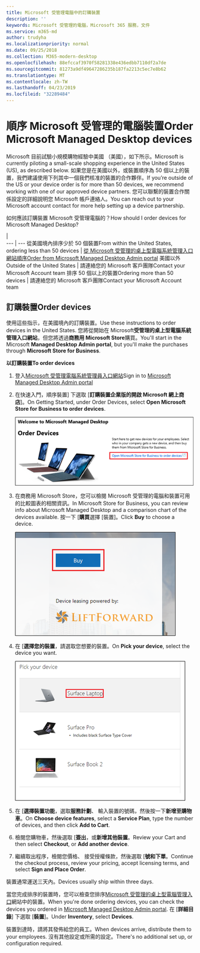 ```yaml
---
title: Microsoft 受管理電腦中的訂購裝置
description: ''
keywords: Microsoft 受管理的電腦，Microsoft 365 服務，文件
ms.service: m365-md
author: trudyha
ms.localizationpriority: normal
ms.date: 09/25/2018
ms.collection: M365-modern-desktop
ms.openlocfilehash: 88efccaf3970f58281338e436edbb7110df2a7de
ms.sourcegitcommit: 81273a9df49647286235b187fa2213c5ec7e8b62
ms.translationtype: MT
ms.contentlocale: zh-TW
ms.lasthandoff: 04/23/2019
ms.locfileid: "32289484"
---
```

# <a name="order-microsoft-managed-desktop-devices"></a><span data-ttu-id="40ecd-103">順序 Microsoft 受管理的電腦裝置</span><span class="sxs-lookup"><span data-stu-id="40ecd-103">Order Microsoft Managed Desktop devices</span></span>

<span data-ttu-id="40ecd-104">Microsoft 目前試驗小規模購物經驗中美國 （美國），如下所示。</span><span class="sxs-lookup"><span data-stu-id="40ecd-104">Microsoft is currently piloting a small-scale shopping experience in the United States (US), as described below.</span></span> <span data-ttu-id="40ecd-105">如果您是在美國以外，或裝置順序為 50 個以上的裝置，我們建議使用下列其中一個我們核准的裝置的合作夥伴。</span><span class="sxs-lookup"><span data-stu-id="40ecd-105">If you’re outside of the US or your device order is for more than 50 devices, we recommend working with one of our approved device partners.</span></span> <span data-ttu-id="40ecd-106">您可以聯繫的裝置合作關係設定的詳細說明您 Microsoft 帳戶連絡人。</span><span class="sxs-lookup"><span data-stu-id="40ecd-106">You can reach out to your Microsoft account contact for more help setting up a device partnership.</span></span>

<span data-ttu-id="40ecd-107">如何應該訂購裝置 Microsoft 受管理電腦的？</span><span class="sxs-lookup"><span data-stu-id="40ecd-107">How should I order devices for Microsoft Managed Desktop?</span></span>

  |   
 --- | ---
<span data-ttu-id="40ecd-108">從美國境內排序少於 50 個裝置</span><span class="sxs-lookup"><span data-stu-id="40ecd-108">From within the United States, ordering less than 50 devices</span></span> | [<span data-ttu-id="40ecd-109">從 Microsoft 受管理的桌上型電腦系統管理入口網站順序</span><span class="sxs-lookup"><span data-stu-id="40ecd-109">Order from Microsoft Managed Desktop Admin portal</span></span>](https://aka.ms/mmdportal)
<span data-ttu-id="40ecd-110">美國以外</span><span class="sxs-lookup"><span data-stu-id="40ecd-110">Outside of the United States</span></span> | <span data-ttu-id="40ecd-111">請連絡您的 Microsoft 客戶團隊</span><span class="sxs-lookup"><span data-stu-id="40ecd-111">Contact your Microsoft Account team</span></span>
<span data-ttu-id="40ecd-112">排序 50 個以上的裝置</span><span class="sxs-lookup"><span data-stu-id="40ecd-112">Ordering more than 50 devices</span></span> | <span data-ttu-id="40ecd-113">請連絡您的 Microsoft 客戶團隊</span><span class="sxs-lookup"><span data-stu-id="40ecd-113">Contact your Microsoft Account team</span></span>

## <a name="order-devices"></a><span data-ttu-id="40ecd-114">訂購裝置</span><span class="sxs-lookup"><span data-stu-id="40ecd-114">Order devices</span></span>
<span data-ttu-id="40ecd-115">使用這些指示，在美國境內的訂購裝置。</span><span class="sxs-lookup"><span data-stu-id="40ecd-115">Use these instructions to order devices in the United States.</span></span> <span data-ttu-id="40ecd-116">您將從開始在 Microsoft**受管理的桌上型電腦系統管理入口網站**，但您將透過**商務用 Microsoft Store**購買。</span><span class="sxs-lookup"><span data-stu-id="40ecd-116">You'll start in the Microsoft **Managed Desktop Admin portal**, but you'll make the purchases through **Microsoft Store for Business**.</span></span> 

 <span data-ttu-id="40ecd-117">**以訂購裝置**</span><span class="sxs-lookup"><span data-stu-id="40ecd-117">**To order devices**</span></span>
 1. <span data-ttu-id="40ecd-118">登入[Microsoft 受管理電腦系統管理員入口網站](https://aka.ms/mmdportal)</span><span class="sxs-lookup"><span data-stu-id="40ecd-118">Sign in to [Microsoft Managed Desktop Admin portal](https://aka.ms/mmdportal)</span></span>
 2. <span data-ttu-id="40ecd-119">在快速入門，順序裝置] 下選取 [**訂購裝置企業版的開啟 Microsoft 網上商店**]。</span><span class="sxs-lookup"><span data-stu-id="40ecd-119">On Getting Started, under Order Devices, select **Open Microsoft Store for Business to order devices**.</span></span>
 
    ![快速入門，訂購裝置](images/mmd-order-devices.png)
    
3. <span data-ttu-id="40ecd-121">在商務用 Microsoft Store，您可以檢閱 Microsoft 受管理的電腦和裝置可用的比較圖表的相關資訊。</span><span class="sxs-lookup"><span data-stu-id="40ecd-121">In Microsoft Store for Business, you can review info about Microsoft Managed Desktop and a comparison chart of the devices available.</span></span> <span data-ttu-id="40ecd-122">按一下 [**購買**選擇 [裝置]。</span><span class="sxs-lookup"><span data-stu-id="40ecd-122">Click **Buy** to choose a device.</span></span> 

    ![商務，購買的存放區](images/msfb-buy.png)

4. <span data-ttu-id="40ecd-124">在 [**選擇您的裝置**，請選取您想要的裝置。</span><span class="sxs-lookup"><span data-stu-id="40ecd-124">On **Pick your device**, select the device you want.</span></span> 

    ![商務，挑選裝置的存放區](images/msfb-pick-device.png)

5. <span data-ttu-id="40ecd-126">在 [**選擇裝置功能**，選取**服務計劃**、 輸入裝置的號碼，然後按一下**新增至購物車**。</span><span class="sxs-lookup"><span data-stu-id="40ecd-126">On **Choose device features**, select a **Service Plan**, type the number of devices, and then click **Add to Cart**.</span></span>

6. <span data-ttu-id="40ecd-127">檢閱您購物車，然後選取 [**簽出**，或**新增其他裝置**。</span><span class="sxs-lookup"><span data-stu-id="40ecd-127">Review your Cart and then select **Checkout**, or **Add another device**.</span></span> 

7. <span data-ttu-id="40ecd-128">繼續取出程序，檢閱您價格、 接受授權條款，然後選取 [**號和下單**。</span><span class="sxs-lookup"><span data-stu-id="40ecd-128">Continue the checkout process, review your pricing, accept licensing terms, and select **Sign and Place Order**.</span></span> 

<span data-ttu-id="40ecd-129">裝置通常運送三天內。</span><span class="sxs-lookup"><span data-stu-id="40ecd-129">Devices usually ship within three days.</span></span> 

<span data-ttu-id="40ecd-130">當您完成排序的裝置時，您可以檢查您排序[Microsoft 受管理的桌上型電腦管理入口](https://aka.ms/mmdportal)網站中的裝置。</span><span class="sxs-lookup"><span data-stu-id="40ecd-130">When you're done ordering devices, you can check the devices you ordered in [Microsoft Managed Desktop Admin portal](https://aka.ms/mmdportal).</span></span> <span data-ttu-id="40ecd-131">在 [**詳細目錄**] 下選取 [**裝置**]。</span><span class="sxs-lookup"><span data-stu-id="40ecd-131">Under **Inventory**, select **Devices**.</span></span> 

<span data-ttu-id="40ecd-132">裝置到達時，請將其發佈給您的員工。</span><span class="sxs-lookup"><span data-stu-id="40ecd-132">When devices arrive, distribute them to your employees.</span></span> <span data-ttu-id="40ecd-133">沒有其他設定或所需的設定。</span><span class="sxs-lookup"><span data-stu-id="40ecd-133">There's no additional set up, or configuration required.</span></span> 

